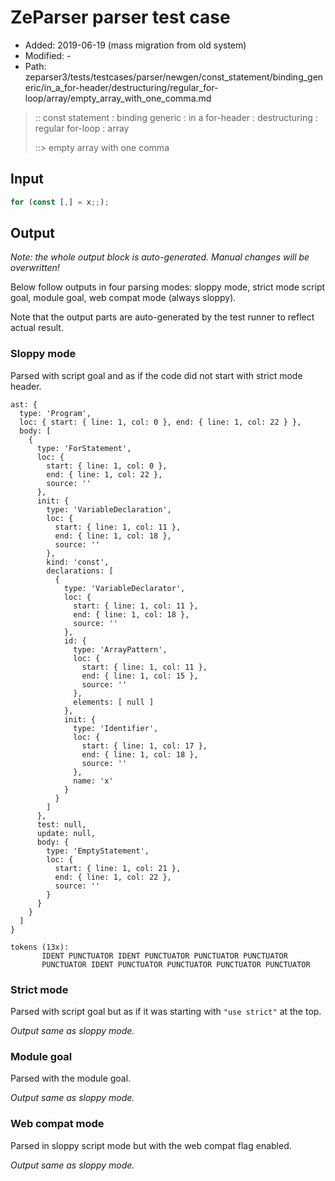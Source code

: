 # ZeParser parser test case

- Added: 2019-06-19 (mass migration from old system)
- Modified: -
- Path: zeparser3/tests/testcases/parser/newgen/const_statement/binding_generic/in_a_for-header/destructuring/regular_for-loop/array/empty_array_with_one_comma.md

> :: const statement : binding generic : in a for-header : destructuring : regular for-loop : array
>
> ::> empty array with one comma

## Input

`````js
for (const [,] = x;;);
`````

## Output

_Note: the whole output block is auto-generated. Manual changes will be overwritten!_

Below follow outputs in four parsing modes: sloppy mode, strict mode script goal, module goal, web compat mode (always sloppy).

Note that the output parts are auto-generated by the test runner to reflect actual result.

### Sloppy mode

Parsed with script goal and as if the code did not start with strict mode header.

`````
ast: {
  type: 'Program',
  loc: { start: { line: 1, col: 0 }, end: { line: 1, col: 22 } },
  body: [
    {
      type: 'ForStatement',
      loc: {
        start: { line: 1, col: 0 },
        end: { line: 1, col: 22 },
        source: ''
      },
      init: {
        type: 'VariableDeclaration',
        loc: {
          start: { line: 1, col: 11 },
          end: { line: 1, col: 18 },
          source: ''
        },
        kind: 'const',
        declarations: [
          {
            type: 'VariableDeclarator',
            loc: {
              start: { line: 1, col: 11 },
              end: { line: 1, col: 18 },
              source: ''
            },
            id: {
              type: 'ArrayPattern',
              loc: {
                start: { line: 1, col: 11 },
                end: { line: 1, col: 15 },
                source: ''
              },
              elements: [ null ]
            },
            init: {
              type: 'Identifier',
              loc: {
                start: { line: 1, col: 17 },
                end: { line: 1, col: 18 },
                source: ''
              },
              name: 'x'
            }
          }
        ]
      },
      test: null,
      update: null,
      body: {
        type: 'EmptyStatement',
        loc: {
          start: { line: 1, col: 21 },
          end: { line: 1, col: 22 },
          source: ''
        }
      }
    }
  ]
}

tokens (13x):
       IDENT PUNCTUATOR IDENT PUNCTUATOR PUNCTUATOR PUNCTUATOR
       PUNCTUATOR IDENT PUNCTUATOR PUNCTUATOR PUNCTUATOR PUNCTUATOR
`````

### Strict mode

Parsed with script goal but as if it was starting with `"use strict"` at the top.

_Output same as sloppy mode._

### Module goal

Parsed with the module goal.

_Output same as sloppy mode._

### Web compat mode

Parsed in sloppy script mode but with the web compat flag enabled.

_Output same as sloppy mode._
